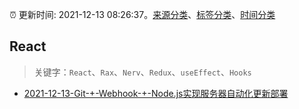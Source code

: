 :alarm_clock: 更新时间: 2021-12-13 08:26:37。[来源分类](../README.md)、[标签分类](../TAGS.md)、[时间分类](../TIMELINE.md)

## React


> 关键字：`React`、`Rax`、`Nerv`、`Redux`、`useEffect`、`Hooks`



- [2021-12-13-Git-+-Webhook-+-Node.js实现服务器自动化更新部署](https://toutiao.io/k/t3dx1h2) 